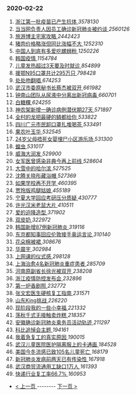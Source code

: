 ### 2020-02-22 
1. [ 浙江第一批疫苗已产生抗体 ](https://s.weibo.com/weibo?q=%23%E6%B5%99%E6%B1%9F%E7%AC%AC%E4%B8%80%E6%89%B9%E7%96%AB%E8%8B%97%E5%B7%B2%E4%BA%A7%E7%94%9F%E6%8A%97%E4%BD%93%23&Refer=top) *3578130*
1. [ 当当网负责人因员工确诊新冠肺炎被约谈 ](https://s.weibo.com/weibo?q=%23%E5%BD%93%E5%BD%93%E7%BD%91%E8%B4%9F%E8%B4%A3%E4%BA%BA%E5%9B%A0%E5%91%98%E5%B7%A5%E7%A1%AE%E8%AF%8A%E6%96%B0%E5%86%A0%E8%82%BA%E7%82%8E%E8%A2%AB%E7%BA%A6%E8%B0%88%23&Refer=top) *2560126*
1. [ 旅游博主宅家攻略 ](https://s.weibo.com/weibo?q=%E6%97%85%E6%B8%B8%E5%8D%9A%E4%B8%BB%E5%AE%85%E5%AE%B6%E6%94%BB%E7%95%A5&Refer=top) *2442423*
1. [ 猪肉价格略涨但同比涨幅不大 ](https://s.weibo.com/weibo?q=%23%E7%8C%AA%E8%82%89%E4%BB%B7%E6%A0%BC%E7%95%A5%E6%B6%A8%E4%BD%86%E5%90%8C%E6%AF%94%E6%B6%A8%E5%B9%85%E4%B8%8D%E5%A4%A7%23&Refer=top) *1252310*
1. [ 中国人到底有多爱吃螺蛳粉 ](https://s.weibo.com/weibo?q=%23%E4%B8%AD%E5%9B%BD%E4%BA%BA%E5%88%B0%E5%BA%95%E6%9C%89%E5%A4%9A%E7%88%B1%E5%90%83%E8%9E%BA%E8%9B%B3%E7%B2%89%23&Refer=top) *1250226*
1. [ 韩国疫情 ](https://s.weibo.com/weibo?q=%E9%9F%A9%E5%9B%BD%E7%96%AB%E6%83%85&Refer=top) *1154784*
1. [ 儿童发热超过3天要及时就诊 ](https://s.weibo.com/weibo?q=%23%E5%84%BF%E7%AB%A5%E5%8F%91%E7%83%AD%E8%B6%85%E8%BF%873%E5%A4%A9%E8%A6%81%E5%8F%8A%E6%97%B6%E5%B0%B1%E8%AF%8A%23&Refer=top) *854899*
1. [ 援鄂N95口罩共计295万只 ](https://s.weibo.com/weibo?q=%23%E6%8F%B4%E9%84%82N95%E5%8F%A3%E7%BD%A9%E5%85%B1%E8%AE%A1295%E4%B8%87%E5%8F%AA%23&Refer=top) *798428*
1. [ 处处吻翻唱 ](https://s.weibo.com/weibo?q=%E5%A4%84%E5%A4%84%E5%90%BB%E7%BF%BB%E5%94%B1&Refer=top) *674253*
1. [ 武汉市委原秘书长蔡杰被双开 ](https://s.weibo.com/weibo?q=%23%E6%AD%A6%E6%B1%89%E5%B8%82%E5%A7%94%E5%8E%9F%E7%A7%98%E4%B9%A6%E9%95%BF%E8%94%A1%E6%9D%B0%E8%A2%AB%E5%8F%8C%E5%BC%80%23&Refer=top) *661982*
1. [ 钟南山团队从尿液中分离出新冠病毒 ](https://s.weibo.com/weibo?q=%E9%92%9F%E5%8D%97%E5%B1%B1%E5%9B%A2%E9%98%9F%E4%BB%8E%E5%B0%BF%E6%B6%B2%E4%B8%AD%E5%88%86%E7%A6%BB%E5%87%BA%E6%96%B0%E5%86%A0%E7%97%85%E6%AF%92&Refer=top) *660701*
1. [ 白糖粿 ](https://s.weibo.com/weibo?q=%23%E7%99%BD%E7%B3%96%E7%B2%BF%23&Refer=top) *624255*
1. [ 神农架新增一确诊病例潜伏期27天 ](https://s.weibo.com/weibo?q=%23%E7%A5%9E%E5%86%9C%E6%9E%B6%E6%96%B0%E5%A2%9E%E4%B8%80%E7%A1%AE%E8%AF%8A%E7%97%85%E4%BE%8B%E6%BD%9C%E4%BC%8F%E6%9C%9F27%E5%A4%A9%23&Refer=top) *571897*
1. [ 全村的龙把最硬的鳞都给你 ](https://s.weibo.com/weibo?q=%23%E5%85%A8%E6%9D%91%E7%9A%84%E9%BE%99%E6%8A%8A%E6%9C%80%E7%A1%AC%E7%9A%84%E9%B3%9E%E9%83%BD%E7%BB%99%E4%BD%A0%23&Refer=top) *533822*
1. [ 四川广元市民卸口罩扎堆喝茶 ](https://s.weibo.com/weibo?q=%23%E5%9B%9B%E5%B7%9D%E5%B9%BF%E5%85%83%E5%B8%82%E6%B0%91%E5%8D%B8%E5%8F%A3%E7%BD%A9%E6%89%8E%E5%A0%86%E5%96%9D%E8%8C%B6%23&Refer=top) *533491*
1. [ 果农叶玉华 ](https://s.weibo.com/weibo?q=%E6%9E%9C%E5%86%9C%E5%8F%B6%E7%8E%89%E5%8D%8E&Refer=top) *532545*
1. [ 24岁父母捂死女婴埋尸小区游乐场 ](https://s.weibo.com/weibo?q=%2324%E5%B2%81%E7%88%B6%E6%AF%8D%E6%8D%82%E6%AD%BB%E5%A5%B3%E5%A9%B4%E5%9F%8B%E5%B0%B8%E5%B0%8F%E5%8C%BA%E6%B8%B8%E4%B9%90%E5%9C%BA%23&Refer=top) *531300*
1. [ 蝗虫 ](https://s.weibo.com/weibo?q=%E8%9D%97%E8%99%AB&Refer=top) *531017*
1. [ 威海大润发 ](https://s.weibo.com/weibo?q=%23%E5%A8%81%E6%B5%B7%E5%A4%A7%E6%B6%A6%E5%8F%91%23&Refer=top) *529900*
1. [ 女军医曾感染非典今再上前线 ](https://s.weibo.com/weibo?q=%E5%A5%B3%E5%86%9B%E5%8C%BB%E6%9B%BE%E6%84%9F%E6%9F%93%E9%9D%9E%E5%85%B8%E4%BB%8A%E5%86%8D%E4%B8%8A%E5%89%8D%E7%BA%BF&Refer=top) *528604*
1. [ 大雪中的哈尔滨 ](https://s.weibo.com/weibo?q=%23%E5%A4%A7%E9%9B%AA%E4%B8%AD%E7%9A%84%E5%93%88%E5%B0%94%E6%BB%A8%23&Refer=top) *527525*
1. [ 沈腾关晓彤藏浴帽 ](https://s.weibo.com/weibo?q=%23%E6%B2%88%E8%85%BE%E5%85%B3%E6%99%93%E5%BD%A4%E8%97%8F%E6%B5%B4%E5%B8%BD%23&Refer=top) *527369*
1. [ 如果学校再不开学 ](https://s.weibo.com/weibo?q=%23%E5%A6%82%E6%9E%9C%E5%AD%A6%E6%A0%A1%E5%86%8D%E4%B8%8D%E5%BC%80%E5%AD%A6%23&Refer=top) *460395*
1. [ 贾玲版鸡腿姑娘 ](https://s.weibo.com/weibo?q=%23%E8%B4%BE%E7%8E%B2%E7%89%88%E9%B8%A1%E8%85%BF%E5%A7%91%E5%A8%98%23&Refer=top) *455189*
1. [ 宁夏大学回应考研压分质疑 ](https://s.weibo.com/weibo?q=%23%E5%AE%81%E5%A4%8F%E5%A4%A7%E5%AD%A6%E5%9B%9E%E5%BA%94%E8%80%83%E7%A0%94%E5%8E%8B%E5%88%86%E8%B4%A8%E7%96%91%23&Refer=top) *430777*
1. [ 许光汉米老鼠大片 ](https://s.weibo.com/weibo?q=%23%E8%AE%B8%E5%85%89%E6%B1%89%E7%B1%B3%E8%80%81%E9%BC%A0%E5%A4%A7%E7%89%87%23&Refer=top) *410511*
1. [ 爱的迫降造型 ](https://s.weibo.com/weibo?q=%23%E7%88%B1%E7%9A%84%E8%BF%AB%E9%99%8D%E9%80%A0%E5%9E%8B%23&Refer=top) *371902*
1. [ 双皮奶 ](https://s.weibo.com/weibo?q=%E5%8F%8C%E7%9A%AE%E5%A5%B6&Refer=top) *322972*
1. [ 韩国新增87例新冠肺炎 ](https://s.weibo.com/weibo?q=%E9%9F%A9%E5%9B%BD%E6%96%B0%E5%A2%9E87%E4%BE%8B%E6%96%B0%E5%86%A0%E8%82%BA%E7%82%8E&Refer=top) *319116*
1. [ 东京都知事回应伦敦接手奥运言论 ](https://s.weibo.com/weibo?q=%E4%B8%9C%E4%BA%AC%E9%83%BD%E7%9F%A5%E4%BA%8B%E5%9B%9E%E5%BA%94%E4%BC%A6%E6%95%A6%E6%8E%A5%E6%89%8B%E5%A5%A5%E8%BF%90%E8%A8%80%E8%AE%BA&Refer=top) *310140*
1. [ 花朵棉被裙 ](https://s.weibo.com/weibo?q=%23%E8%8A%B1%E6%9C%B5%E6%A3%89%E8%A2%AB%E8%A3%99%23&Refer=top) *308676*
1. [ 华晨宇 ](https://s.weibo.com/weibo?q=%E5%8D%8E%E6%99%A8%E5%AE%87&Refer=top) *302984*
1. [ 上网课的仪式感 ](https://s.weibo.com/weibo?q=%23%E4%B8%8A%E7%BD%91%E8%AF%BE%E7%9A%84%E4%BB%AA%E5%BC%8F%E6%84%9F%23&Refer=top) *298128*
1. [ 上海治愈4名新冠肺炎重症患者 ](https://s.weibo.com/weibo?q=%E4%B8%8A%E6%B5%B7%E6%B2%BB%E6%84%884%E5%90%8D%E6%96%B0%E5%86%A0%E8%82%BA%E7%82%8E%E9%87%8D%E7%97%87%E6%82%A3%E8%80%85&Refer=top) *285709*
1. [ 河南原副省长徐光被双开 ](https://s.weibo.com/weibo?q=%23%E6%B2%B3%E5%8D%97%E5%8E%9F%E5%89%AF%E7%9C%81%E9%95%BF%E5%BE%90%E5%85%89%E8%A2%AB%E5%8F%8C%E5%BC%80%23&Refer=top) *238208*
1. [ 浙江疫情防控发布会 ](https://s.weibo.com/weibo?q=%E6%B5%99%E6%B1%9F%E7%96%AB%E6%83%85%E9%98%B2%E6%8E%A7%E5%8F%91%E5%B8%83%E4%BC%9A&Refer=top) *232896*
1. [ 第一炉香剧照 ](https://s.weibo.com/weibo?q=%23%E7%AC%AC%E4%B8%80%E7%82%89%E9%A6%99%E5%89%A7%E7%85%A7%23&Refer=top) *232772*
1. [ 张文宏医生硬核复工指南 ](https://s.weibo.com/weibo?q=%23%E5%BC%A0%E6%96%87%E5%AE%8F%E5%8C%BB%E7%94%9F%E7%A1%AC%E6%A0%B8%E5%A4%8D%E5%B7%A5%E6%8C%87%E5%8D%97%23&Refer=top) *231571*
1. [ 山东King挑战 ](https://s.weibo.com/weibo?q=%23%E5%B1%B1%E4%B8%9CKing%E6%8C%91%E6%88%98%23&Refer=top) *226220*
1. [ 现阶段我的一些小幸福 ](https://s.weibo.com/weibo?q=%23%E7%8E%B0%E9%98%B6%E6%AE%B5%E6%88%91%E7%9A%84%E4%B8%80%E4%BA%9B%E5%B0%8F%E5%B9%B8%E7%A6%8F%23&Refer=top) *221332*
1. [ 荡秋千式无接触卖炸糕 ](https://s.weibo.com/weibo?q=%23%E8%8D%A1%E7%A7%8B%E5%8D%83%E5%BC%8F%E6%97%A0%E6%8E%A5%E8%A7%A6%E5%8D%96%E7%82%B8%E7%B3%95%23&Refer=top) *218357*
1. [ 安徽确诊新冠肺炎乘务员活动轨迹 ](https://s.weibo.com/weibo?q=%23%E5%AE%89%E5%BE%BD%E7%A1%AE%E8%AF%8A%E6%96%B0%E5%86%A0%E8%82%BA%E7%82%8E%E4%B9%98%E5%8A%A1%E5%91%98%E6%B4%BB%E5%8A%A8%E8%BD%A8%E8%BF%B9%23&Refer=top) *211297*
1. [ 科比追悼会主题 ](https://s.weibo.com/weibo?q=%23%E7%A7%91%E6%AF%94%E8%BF%BD%E6%82%BC%E4%BC%9A%E4%B8%BB%E9%A2%98%23&Refer=top) *194161*
1. [ 我着急复工的真实原因 ](https://s.weibo.com/weibo?q=%23%E6%88%91%E7%9D%80%E6%80%A5%E5%A4%8D%E5%B7%A5%E7%9A%84%E7%9C%9F%E5%AE%9E%E5%8E%9F%E5%9B%A0%23&Refer=top) *190015*
1. [ 武汉儿童医院医护隔离服上的卡通画 ](https://s.weibo.com/weibo?q=%E6%AD%A6%E6%B1%89%E5%84%BF%E7%AB%A5%E5%8C%BB%E9%99%A2%E5%8C%BB%E6%8A%A4%E9%9A%94%E7%A6%BB%E6%9C%8D%E4%B8%8A%E7%9A%84%E5%8D%A1%E9%80%9A%E7%94%BB&Refer=top) *184528*
1. [ 美国今冬流感已致105名儿童死亡 ](https://s.weibo.com/weibo?q=%23%E7%BE%8E%E5%9B%BD%E4%BB%8A%E5%86%AC%E6%B5%81%E6%84%9F%E5%B7%B2%E8%87%B4105%E5%90%8D%E5%84%BF%E7%AB%A5%E6%AD%BB%E4%BA%A1%23&Refer=top) *168179*
1. [ 新冠肺炎发病前两天已有传染性 ](https://s.weibo.com/weibo?q=%23%E6%96%B0%E5%86%A0%E8%82%BA%E7%82%8E%E5%8F%91%E7%97%85%E5%89%8D%E4%B8%A4%E5%A4%A9%E5%B7%B2%E6%9C%89%E4%BC%A0%E6%9F%93%E6%80%A7%23&Refer=top) *167918*
1. [ 武汉商贸流通用工缺口1万人 ](https://s.weibo.com/weibo?q=%E6%AD%A6%E6%B1%89%E5%95%86%E8%B4%B8%E6%B5%81%E9%80%9A%E7%94%A8%E5%B7%A5%E7%BC%BA%E5%8F%A31%E4%B8%87%E4%BA%BA&Refer=top) *161393*
1. [ 快递行业复工率66.7% ](https://s.weibo.com/weibo?q=%23%E5%BF%AB%E9%80%92%E8%A1%8C%E4%B8%9A%E5%A4%8D%E5%B7%A5%E7%8E%8766.7%25%23&Refer=top) *160953* 

- [ < 上一页 ](https://github.com/able8/weibo-hot-record/blob/master/2020-02-21.md) -------- [ 下一页 > ](https://github.com/able8/weibo-hot-record/blob/master/2020-02-23.md)